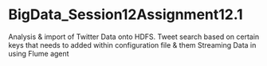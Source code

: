 # BigData_Session12Assignment12.1
Analysis &amp; import of Twitter Data onto HDFS. Tweet search based on certain keys that needs to added within configuration file &amp; them Streaming Data in using Flume agent
